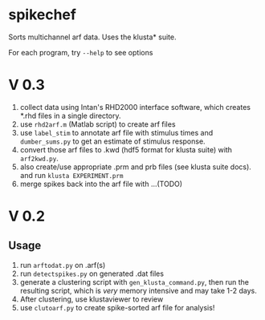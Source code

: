 spikechef
=========
Sorts multichannel arf data. Uses the klusta* suite.

For each program, try `--help` to see options


V 0.3
==================
1. collect data using Intan's RHD2000 interface software, which creates *.rhd files in a single directory.
2. use `rhd2arf.m` (Matlab script) to create arf files
3. use `label_stim` to annotate arf file with stimulus times and `dumber_sums.py` to get an estimate of stimulus response.
3. convert those arf files to .kwd (hdf5 format for klusta suite) with `arf2kwd.py`.
4. also create/use appropriate .prm and prb files (see klusta suite docs). and run `klusta EXPERIMENT.prm`
5. merge spikes back into the arf file with ...(TODO)



V 0.2
==================

Usage
---------
1. run `arftodat.py` on .arf(s)
2. run `detectspikes.py` on generated .dat files
3. generate a clustering script with `gen_klusta_command.py`, then run the resulting script, which is _very_ memory intensive and may take 1-2 days.
4. After clustering, use klustaviewer to review
5. use `clutoarf.py` to create spike-sorted arf file for analysis!

